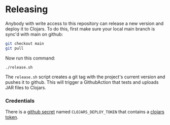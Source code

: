 # Releasing

Anybody with write access to this repository can release a new version and deploy it to Clojars. To do this, first make sure your local main branch is sync'd with main on github:

```bash
git checkout main
git pull
```

Now run this command:
```
./release.sh
```

The `release.sh` script creates a git tag with the project's current version and pushes it
to github. This will trigger a GithubAction that tests and uploads JAR files to
Clojars.

### Credentials

There is a [github secret][ghsecret] named `CLOJARS_DEPLOY_TOKEN` that contains a [clojars token][clojars_token].

[ghsecret]: https://github.com/nubank/clj-github/settings/secrets/actions
[clojars_token]: https://github.com/clojars/clojars-web/issues/726
